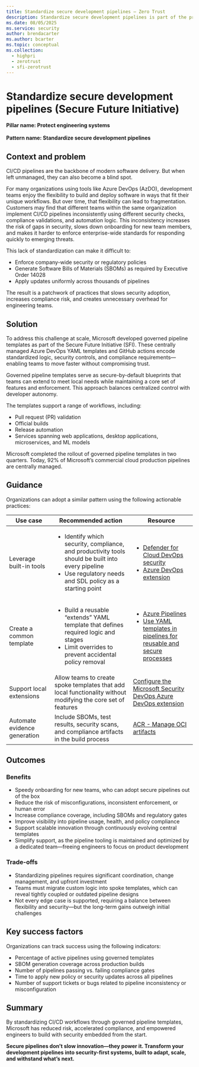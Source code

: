 ```yaml
---
title: Standardize secure development pipelines – Zero Trust
description: Standardize secure development pipelines is part of the protect engineering systems  pillar of the Secure Future Initiative (SFI), focusing on developing governed pipeline templates for implementing centrally managed production pipelines.
ms.date: 08/05/2025
ms.service: security
author: brendacarter
ms.author: bcarter
ms.topic: conceptual
ms.collection: 
  - highpri
  - zerotrust
  - sfi-zerotrust
---
```


# Standardize secure development pipelines (Secure Future Initiative)

**Pillar name: Protect engineering systems**<br>  
**Pattern name: Standardize secure development pipelines**

## Context and problem

CI/CD pipelines are the backbone of modern software delivery. But when left unmanaged, they can also become a blind spot.

For many organizations using tools like Azure DevOps (AzDO), development teams enjoy the flexibility to build and deploy software in ways that fit their unique workflows. But over time, that flexibility can lead to fragmentation. Customers may find that different teams within the same organization implement CI/CD pipelines inconsistently using different security checks, compliance validations, and automation logic. This inconsistency increases the risk of gaps in security, slows down onboarding for new team members, and makes it harder to enforce enterprise-wide standards for responding quickly to emerging threats.

This lack of standardization can make it difficult to:

- Enforce company-wide security or regulatory policies
- Generate Software Bills of Materials (SBOMs) as required by Executive Order 14028
- Apply updates uniformly across thousands of pipelines

The result is a patchwork of practices that slows security adoption, increases compliance risk, and creates unnecessary overhead for engineering teams.

## Solution

To address this challenge at scale, Microsoft developed governed pipeline templates as part of the Secure Future Initiative (SFI). These centrally managed Azure DevOps YAML templates and GitHub actions encode standardized logic, security controls, and compliance requirements—enabling teams to move faster without compromising trust.

Governed pipeline templates serve as secure-by-default blueprints that teams can extend to meet local needs while maintaining a core set of features and enforcement. This approach balances centralized control with developer autonomy.

The templates support a range of workflows, including:

- Pull request (PR) validation
- Official builds
- Release automation
- Services spanning web applications, desktop applications, microservices, and ML models

Microsoft completed the rollout of governed pipeline templates in two quarters. Today, 92% of Microsoft’s commercial cloud production pipelines are centrally managed.

## Guidance

Organizations can adopt a similar pattern using the following actionable practices:

|Use case|Recommended action |Resource |
|---|---|---|
| Leverage built-in tools   | <ul><li>Identify which security, compliance, and productivity tools should be built into every pipeline</li><li>Use regulatory needs and SDL policy as a starting point</li></ul> | <ul><li><a href="https://learn.microsoft.com/azure/defender-for-cloud/defender-for-devops-introduction">Defender for Cloud DevOps security</a></li><li><a href="https://learn.microsoft.com/azure/defender-for-cloud/azure-devops-extension">Azure DevOps extension</a></li></ul> |
| Create a common template  | <ul><li>Build a reusable “extends” YAML template that defines required logic and stages</li><li>Limit overrides to prevent accidental policy removal</li></ul> | <ul><li><a href="https://learn.microsoft.com/azure/devops/pipelines/process/templates?view=azure-devops&pivots=templates-includes">Azure Pipelines</a></li><li><a href="https://learn.microsoft.com/azure/devops/pipelines/process/templates?view=azure-devops&pivots=templates-includes">Use YAML templates in pipelines for reusable and secure processes</a></li></ul> |
| Support local extensions    | Allow teams to create spoke templates that add local functionality without modifying the core set of features | [Configure the Microsoft Security DevOps Azure DevOps extension](https://learn.microsoft.com/azure/defender-for-cloud/azure-devops-extension) |
| Automate evidence generation   | Include SBOMs, test results, security scans, and compliance artifacts in the build process | [ACR - Manage OCI artifacts](https://learn.microsoft.com/azure/container-registry/container-registry-manage-artifact)  |

## Outcomes

### Benefits

- Speedy onboarding for new teams, who can adopt secure pipelines out of the box
- Reduce the risk of misconfigurations, inconsistent enforcement, or human error
- Increase compliance coverage, including SBOMs and regulatory gates
- Improve visibility into pipeline usage, health, and policy compliance
- Support scalable innovation through continuously evolving central templates
- Simplify support, as the pipeline tooling is maintained and optimized by a dedicated team—freeing engineers to focus on product development

### Trade-offs

- Standardizing pipelines requires significant coordination, change management, and upfront investment
- Teams must migrate custom logic into spoke templates, which can reveal tightly coupled or outdated pipeline designs
- Not every edge case is supported, requiring a balance between flexibility and security—but the long-term gains outweigh initial challenges

## Key success factors

Organizations can track success using the following indicators:

- Percentage of active pipelines using governed templates
- SBOM generation coverage across production builds
- Number of pipelines passing vs. failing compliance gates
- Time to apply new policy or security updates across all pipelines
- Number of support tickets or bugs related to pipeline inconsistency or misconfiguration

## Summary

By standardizing CI/CD workflows through governed pipeline templates, Microsoft has reduced risk, accelerated compliance, and empowered engineers to build with security embedded from the start.

**Secure pipelines don’t slow innovation—they power it. Transform your development pipelines into security-first systems, built to adapt, scale, and withstand what’s next.**
